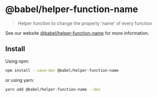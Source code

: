 # @babel/helper-function-name

> Helper function to change the property 'name' of every function

See our website [@babel/helper-function-name](https://babeljs.io/docs/en/next/babel-helper-function-name.html) for more information.

## Install

Using npm:

```bash
npm install --save-dev @babel/helper-function-name
```

or using yarn:

```bash
yarn add @babel/helper-function-name --dev
```


